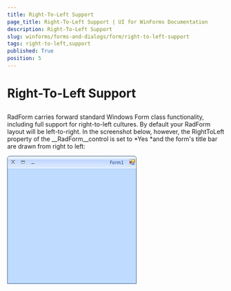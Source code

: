```yaml
---
title: Right-To-Left Support
page_title: Right-To-Left Support | UI for WinForms Documentation
description: Right-To-Left Support
slug: winforms/forms-and-dialogs/form/right-to-left-support
tags: right-to-left,support
published: True
position: 5
---
```


# Right-To-Left Support



## 

RadForm carries forward standard Windows Form class functionality, including full support for right-to-left cultures. By default your RadForm layout will be left-to-right. In the screenshot below, however, the RightToLeft property of the __RadForm__control is set to *Yes *and the form's title bar are drawn from right to left:

![forms-and-dialogs-form-rtl 001](images/forms-and-dialogs-form-rtl001.png)


